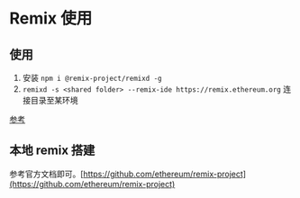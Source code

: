 # Remix 使用

## 使用
1. 安装 `npm i @remix-project/remixd -g`
2. `remixd -s <shared folder> --remix-ide https://remix.ethereum.org` 连接目录至某环境

[参考](https://www.npmjs.com/package/@remix-project/remixd)

## 本地 remix 搭建 

参考官方文档即可。[https://github.com/ethereum/remix-project](https://github.com/ethereum/remix-project)
